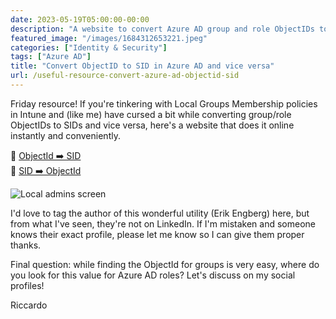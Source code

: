 ```yaml
---
date: 2023-05-19T05:00:00-00:00
description: "A website to convert Azure AD group and role ObjectIDs to SIDs, useful when setting Local Groups Membership policies in Intune"
featured_image: "/images/1684312653221.jpeg"
categories: ["Identity & Security"]
tags: ["Azure AD"]
title: "Convert ObjectID to SID in Azure AD and vice versa"
url: /useful-resource-convert-azure-ad-objectid-sid
---
```

Friday resource! If you're tinkering with Local Groups Membership policies in Intune and (like me) have cursed a bit while converting group/role ObjectIDs to SIDs and vice versa, here's a website that does it online instantly and conveniently.

🔹 [ObjectId ➡️ SID](https://erikengberg.com/azure-ad-object-id-to-sid/)  
🔹 [SID ➡️ ObjectId](https://erikengberg.com/azure-ad-sid-to-object-id/)

![Local admins screen](/images/1684312653221.jpeg)

I'd love to tag the author of this wonderful utility (Erik Engberg) here, but from what I've seen, they're not on LinkedIn. If I'm mistaken and someone knows their exact profile, please let me know so I can give them proper thanks.

Final question: while finding the ObjectId for groups is very easy, where do you look for this value for Azure AD roles? Let's discuss on my social profiles!

Riccardo
